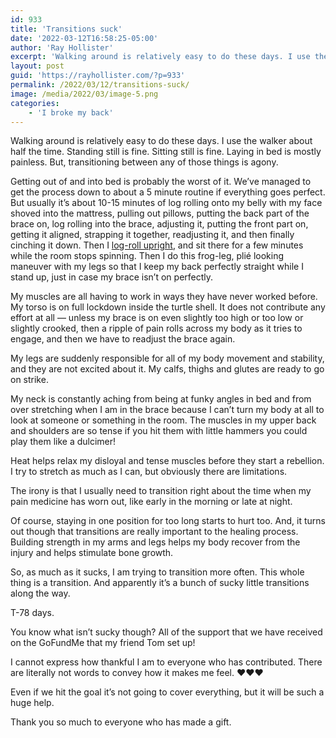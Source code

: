 ```yaml
---
id: 933
title: 'Transitions suck'
date: '2022-03-12T16:58:25-05:00'
author: 'Ray Hollister'
excerpt: 'Walking around is relatively easy to do these days. I use the walker about half the time. Standing still is fine. Sitting still is fine. Laying in bed is mostly painless. But, transitioning between any of those things is agony.'
layout: post
guid: 'https://rayhollister.com/?p=933'
permalink: /2022/03/12/transitions-suck/
image: /media/2022/03/image-5.png
categories:
    - 'I broke my back'
---
```


Walking around is relatively easy to do these days. I use the walker about half the time. Standing still is fine. Sitting still is fine. Laying in bed is mostly painless. But, transitioning between any of those things is agony.

Getting out of and into bed is probably the worst of it. We’ve managed to get the process down to about a 5 minute routine if everything goes perfect. But usually it’s about 10-15 minutes of log rolling onto my belly with my face shoved into the mattress, pulling out pillows, putting the back part of the brace on, log rolling into the brace, adjusting it, putting the front part on, getting it aligned, strapping it together, readjusting it, and then finally cinching it down. Then I [log-roll upright](https://www.youtube.com/watch?v=MYQo970ilDY), and sit there for a few minutes while the room stops spinning. Then I do this frog-leg, plié looking maneuver with my legs so that I keep my back perfectly straight while I stand up, just in case my brace isn’t on perfectly.

My muscles are all having to work in ways they have never worked before. My torso is on full lockdown inside the turtle shell. It does not contribute any effort at all — unless my brace is on even slightly too high or too low or slightly crooked, then a ripple of pain rolls across my body as it tries to engage, and then we have to readjust the brace again.

My legs are suddenly responsible for all of my body movement and stability, and they are not excited about it. My calfs, thighs and glutes are ready to go on strike.

My neck is constantly aching from being at funky angles in bed and from over stretching when I am in the brace because I can’t turn my body at all to look at someone or something in the room. The muscles in my upper back and shoulders are so tense if you hit them with little hammers you could play them like a dulcimer!

Heat helps relax my disloyal and tense muscles before they start a rebellion. I try to stretch as much as I can, but obviously there are limitations.

The irony is that I usually need to transition right about the time when my pain medicine has worn out, like early in the morning or late at night.

Of course, staying in one position for too long starts to hurt too. And, it turns out though that transitions are really important to the healing process. Building strength in my arms and legs helps my body recover from the injury and helps stimulate bone growth.

So, as much as it sucks, I am trying to transition more often. This whole thing is a transition. And apparently it’s a bunch of sucky little transitions along the way.

T-78 days.

You know what isn’t sucky though? All of the support that we have received on the GoFundMe that my friend Tom set up!

I cannot express how thankful I am to everyone who has contributed. There are literally not words to convey how it makes me feel. ❤️❤️❤️

Even if we hit the goal it’s not going to cover everything, but it will be such a huge help.

Thank you so much to everyone who has made a gift.

<div class="gfm-embed" data-url="https://www.gofundme.com/f/ray-hollister-broke-his-back/widget/large/"></div><script defer="defer" src="https://www.gofundme.com/static/js/embed.js"></script>